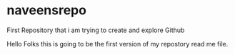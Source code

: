 # naveensrepo
First Repository that i am trying to create and explore Github

Hello Folks this is going to be the first version of my repostory read me file.
